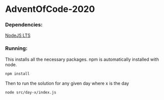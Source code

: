 # AdventOfCode-2020

### Dependencies:
[NodeJS LTS](https://nodejs.org/en/download)

### Running:

This installs all the necessary packages. npm is automatically installed with node.

```bash
npm install
```

Then to run the solution for any given day where x is the day

```bash
node src/day-x/index.js
```
